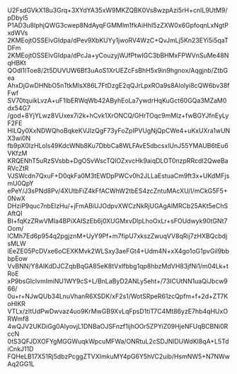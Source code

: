 U2FsdGVkX18u3Grq+3XYdYA35xW9MKZQBK0Vs8wzpAzi5rH+cnIL9UtM9/pDbyl5
P1AD3u8IphjQWG3cwep8NdAyqFGMMlm1fkAiHhI5zZXW0x6GpfoqnLxNgtPxdWVs
2KMEojtOSSElvGIdpa/dPev9XbKUYy1jwoRV4WzC+QvJmLj5Kn23EYi5i5qaTDFm
2KMEojtOSSElvGIdpa/dPcJa+yCouzyjWJfPtwIGC3bBHMxFPWVnSuMe48NqHBKt
QOdl1IToe8/2t5DUVUW6Bf3uAoS1XrUEZcFsBhH5x9in9hgnox/Aqgjnb/ZtbGea
AhxDjGwDHNbO5nTtkMlsX86L7FtDzgE2qQJrLpxROa9s8Alolyi8cQW6bv38fFwf
SV70tquikLvzA+uF1lbERWqWb42AByhEoLa7ywdrHqKuGct60GQa3MZaM0dx54G7
/god+8YjYLwz8VUxex7i2k+hCvk1XrONCQ/GHrTOqc9mMIz+fwBGYJfnEyLyF2FE
HlLQy0XxNDWQhoBqkeKVJIzQgF73yFoZpIPVUgNjQpCWe4+uKxUXra1wUNX3wi0N
fb9pX0IzHLols49KdcWNb8Ku7DbbCa8WLFAvE5dbcsxlUnJ55YMAUB6tEu6VKfzM
KRQENhT5uRzSVsbb+DgOSvWscTQlOZxvcHk9aiqDLOT0nzpRRcdI2QweBaRVcZtR
VJSWcdn7QxuF+D0qkFa0M3tEWDpPWCv0h2JLLaEstuaCm9ft3x+UKdMFjsmU0QpY
ePeY/J3sPNd8Pv/4XUtbFiZ4kFfACWhW2tbES4zcZntuMAcXU/I/mCkG5F5+0NwX
DHziP9quc7nbElzHu/+jFmABiUJOdpvXWCzNkRjUGAgAlMRCb25AKt5eChSAftQI
BI+fqKzZRwVMIa4BPiXAISzEb6j0XUGMxvDlpLhoOxLr+sFOUdwyk90tGNt7Oom/
lCMh7Ed6p954q2pgjznM+UyY9Pf+m7fipU7xkszZwuqVV8qRij7zHXBQcbdjsMLW
iEeZE05PcDVxe6oCEXKMvk2WLSxy3aeFGt4+Udm4N+xX4go1oG1pvGil9bbbpEow
VvBNN/Y8AlKdDJCZqbBqGA85eK8tVxIfbbg1qp8hbzMdVH83jfNi1/m04Lk+tRoE
xP9bsGlclvmImiNU1WY9cS+L/BnLaByD2ANLy5eht+/73ICUtNN1uaQiJbcw966/
0u+r+NJwQUb34LnuVhanR6XSDK/xF2s1/WotSRpeR61zcQpfm+f+2d+ZT7KoHlKR
VTLx/zItUdPwDwvaz4uo9KrMwGB9XvLqFpsD1tiT7C4Mt86yzE7hb4qHUxORWmf8
4wQJV2UKDiGg0AIyovjL1DNBaOJSFnzf1ijhOOr5ZPYiZ09HjeNFUqBCBNi0RccN
0tS3QFJDXOFYgMGGWuqkWpcuMFWa/ONRtuL2cSDJNlDUWdKl8qA+L5TdiCnkJ11D
FQHeLB17X51Rj5dbzPcggZTVXImkuMY4pG6Y5hVC2uib/HsmNW5+N7NWwAq2GG1L
